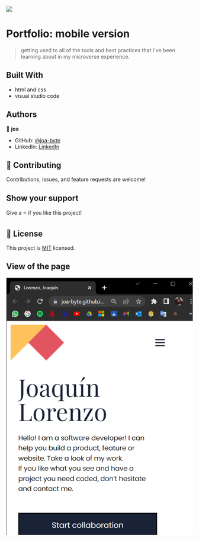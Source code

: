 ![](https://img.shields.io/badge/Microverse-blueviolet)

# Portfolio: mobile version

> getting used to all of the tools and best practices that I've been learning about in my microverse experience.


## Built With

- html and css
- visual studio code

## Authors

👤 **joa**

- GitHub: [@joa-byte](https://github.com/joa-byte)
- LinkedIn: [LinkedIn](https://www.linkedin.com/in/joa-lorenzo/)

## 🤝 Contributing

Contributions, issues, and feature requests are welcome!

## Show your support

Give a ⭐️ if you like this project!

## 📝 License

This project is [MIT](./MIT.md) licensed.

## View of the page

![app screenshot](./img/app_screenshot.png)
